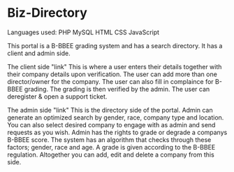 # Biz-Directory

Languages used:
PHP
MySQL
HTML
CSS
JavaScript

This portal is a B-BBEE grading system and has a search directory. It has a client and admin side. 

The client side "link" 
This is where a user enters their details together with their company details upon verification. 
The user can add more than one director/owner for the company.
The user can also fill in complaince for B-BBEE grading.
The grading is then verified by the admin. 
The user can deregister & open a support ticket.

The admin side "link"
This is the directory side of the portal. Admin can generate an optimized search by gender, race, company type and location. You can
also select desired company to engage with as admin and send requests as you wish.
Admin has the rights to grade or degrade a companys B-BBEE score. The system has an algorithm that checks through these factors; 
gender, race and age. A grade is given according to the B-BBEE regulation. 
Altogether you can add, edit and delete a company from this side.
